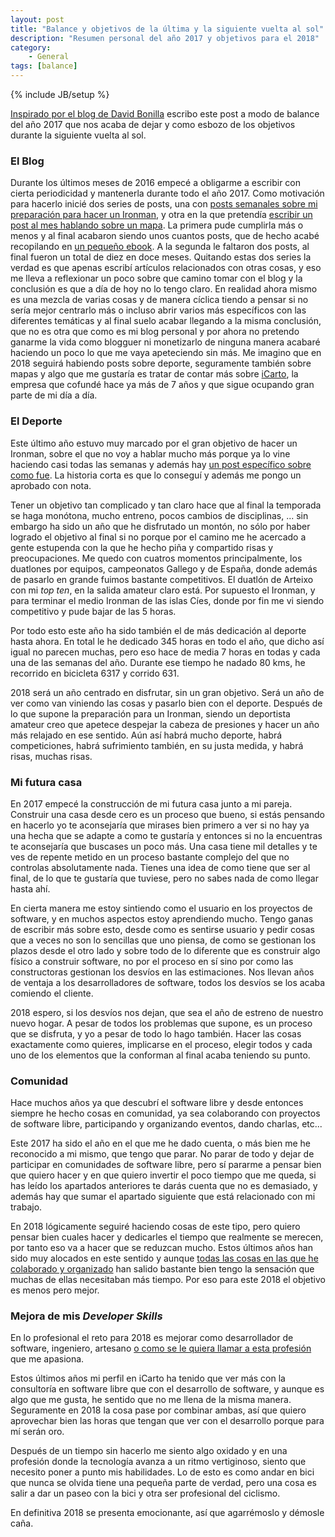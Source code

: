 ```yaml
---
layout: post
title: "Balance y objetivos de la última y la siguiente vuelta al sol"
description: "Resumen personal del año 2017 y objetivos para el 2018"
category: 
    - General
tags: [balance]
---
```

{% include JB/setup %}

[Inspirado por el blog de David Bonilla](http://www.bonillaware.com/objetivos-para-2018) escribo este post a modo de balance del año 2017 que nos acaba de dejar y como esbozo de los objetivos durante la siguiente vuelta al sol.

### El Blog

Durante los últimos meses de 2016 empecé a obligarme a escribir con cierta periodicidad y mantenerla durante todo el año 2017. Como motivación para hacerlo inicié dos series de posts, una con [posts semanales sobre mi preparación para hacer un Ironman](http://psanxiao.com/voyaserunironman), y otra en la que pretendía [escribir un post al mes hablando sobre un mapa](http://psanxiao.com/12meses12mapas). La primera pude cumplirla más o menos y al final acabaron siendo unos cuantos posts, que de hecho acabé recopilando en [un pequeño ebook](http://psanxiao.com/ebook-voyaserunironman). A la segunda le faltaron dos posts, al final fueron un total de diez en doce meses. Quitando estas dos series la verdad es que apenas escribí artículos relacionados con otras cosas, y eso me lleva a reflexionar un poco sobre que camino tomar con el blog y la conclusión es que a día de hoy no lo tengo claro. En realidad ahora mismo es una mezcla de varias cosas y de manera cíclica tiendo a pensar si no sería mejor centrarlo más o incluso abrir varios más específicos con las diferentes temáticas y al final suelo acabar llegando a la misma conclusión, que no es otra que como es mi blog personal y por ahora no pretendo ganarme la vida como blogguer ni monetizarlo de ninguna manera acabaré haciendo un poco lo que me vaya apeteciendo sin más. Me imagino que en 2018 seguirá habiendo posts sobre deporte, seguramente también sobre mapas y algo que me gustaría es tratar de contar más sobre [iCarto](http://icarto.es), la empresa que cofundé hace ya más de 7 años y que sigue ocupando gran parte de mi día a día.

### El Deporte

Este último año estuvo muy marcado por el gran objetivo de hacer un Ironman, sobre el que no voy a hablar mucho más porque ya lo vine haciendo casi todas las semanas y además hay [un post específico sobre como fue](http://psanxiao.com/ya-soy-un-ironman). La historia corta es que lo conseguí y además me pongo un aprobado con nota.

Tener un objetivo tan complicado y tan claro hace que al final la temporada se haga monótona, mucho entreno, pocos cambios de disciplinas, ... sin embargo ha sido un año que he disfrutado un montón, no sólo por haber logrado el objetivo al final si no porque por el camino me he acercado a gente estupenda con la que he hecho piña y compartido risas y preocupaciones. Me quedo con cuatros momentos principalmente, los duatlones por equipos, campeonatos Gallego y de España, donde además de pasarlo en grande fuimos bastante competitivos. El duatlón de Arteixo con mi *top ten*, en la salida amateur claro está. Por supuesto el Ironman, y para terminar el medio Ironman de las islas Cíes, donde por fin me vi siendo competitivo y pude bajar de las 5 horas.

Por todo esto este año ha sido también el de más dedicación al deporte hasta ahora. En total le he dedicado 345 horas en todo el año, que dicho así igual no parecen muchas, pero eso hace de media 7 horas en todas y cada una de las semanas del año. Durante ese tiempo he nadado 80 kms, he recorrido en bicicleta 6317 y corrido 631.

2018 será un año centrado en disfrutar, sin un gran objetivo. Será un año de ver como van viniendo las cosas y pasarlo bien con el deporte. Después de lo que supone la preparación para un Ironman, siendo un deportista amateur creo que apetece despejar la cabeza de presiones y hacer un año más relajado en ese sentido. Aún así habrá mucho deporte, habrá competiciones, habrá sufrimiento también, en su justa medida, y habrá risas, muchas risas.


### Mi futura casa

En 2017 empecé la construcción de mi futura casa junto a mi pareja. Construir una casa desde cero es un proceso que bueno, si estás pensando en hacerlo yo te aconsejaría que mirases bien primero a ver si no hay ya una hecha que se adapte a como te gustaría y entonces si no la encuentras te aconsejaría que buscases un poco más. Una casa tiene mil detalles y te ves de repente metido en un proceso bastante complejo del que no controlas absolutamente nada. Tienes una idea de como tiene que ser al final, de lo que te gustaría que tuviese, pero no sabes nada de como llegar hasta ahí.

En cierta manera me estoy sintiendo como el usuario en los proyectos de software, y en muchos aspectos estoy aprendiendo mucho. Tengo ganas de escribir más sobre esto, desde como es sentirse usuario y pedir cosas que a veces no son lo sencillas que uno piensa, de como se gestionan los plazos desde el otro lado y sobre todo de lo diferente que es construir algo físico a construir software, no por el proceso en sí sino por como las constructoras gestionan los desvíos en las estimaciones. Nos llevan años de ventaja a los desarrolladores de software, todos los desvíos se los acaba comiendo el cliente.

2018 espero, si los desvíos nos dejan, que sea el año de estreno de nuestro nuevo hogar. A pesar de todos los problemas que supone, es un proceso que se disfruta, y yo a pesar de todo lo hago también. Hacer las cosas exactamente como quieres, implicarse en el proceso, elegir todos y cada uno de los elementos que la conforman al final acaba teniendo su punto.

### Comunidad

Hace muchos años ya que descubrí el software libre y desde entonces siempre he hecho cosas en comunidad, ya sea colaborando con proyectos de software libre, participando y organizando eventos, dando charlas, etc...

Este 2017 ha sido el año en el que me he dado cuenta, o más bien me he reconocido a mi mismo, que tengo que parar. No parar de todo y dejar de participar en comunidades de software libre, pero sí pararme a pensar bien que quiero hacer y en que quiero invertir el poco tiempo que me queda, si has leído los apartados anteriores te darás cuenta que no es demasiado, y además hay que sumar el apartado siguiente que está relacionado con mi trabajo. 

En 2018 lógicamente seguiré haciendo cosas de este tipo, pero quiero pensar bien cuales hacer y dedicarles el tiempo que realmente se merecen, por tanto eso va a hacer que se reduzcan mucho. Estos últimos años han sido muy alocados en este sentido y aunque [todas las cosas en las que he colaborado y organizado](http://psanxiao.com/activity#promotion) han salido bastante bien tengo la sensación que muchas de ellas necesitaban más tiempo. Por eso para este 2018 el objetivo es menos pero mejor.

### Mejora de mis *Developer Skills*

En lo profesional el reto para 2018 es mejorar como desarrollador de software, ingeniero, artesano [o como se le quiera llamar a esta profesión](http://psanxiao.com/ingenieros-o-artesanos) que me apasiona.

Estos últimos años mi perfil en iCarto ha tenido que ver más con la consultoría en software libre que con el desarrollo de software, y aunque es algo que me gusta, he sentido que no me llena de la misma manera. Seguramente en 2018 la cosa pase por combinar ambas, así que quiero aprovechar bien las horas que tengan que ver con el desarrollo porque para mí serán oro.

Después de un tiempo sin hacerlo me siento algo oxidado y en una profesión donde la tecnología avanza a un ritmo vertiginoso, siento que necesito poner a punto mis habilidades. Lo de esto es como andar en bici que nunca se olvida tiene una pequeña parte de verdad, pero una cosa es salir a dar un paseo con la bici y otra ser profesional del ciclismo.

En definitiva 2018 se presenta emocionante, así que agarrémoslo y démosle caña.  